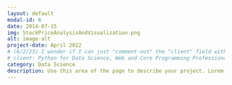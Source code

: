 ```yaml
---
layout: default
modal-id: 6
date: 2014-07-15
img: StockPriceAnalysisAndVisualization.png
alt: image-alt
project-date: April 2022
# (6/2/23) I wonder if I can just "comment-out" the "client" field without consequence (...?):
# client: Python for Data Science, Web and Core Programming Professional Concentration
category: Data Science
description: Use this area of the page to describe your project. Lorem ipsum dolor sit amet, consectetur adipisicing elit. Mollitia neque assumenda ipsam nihil, molestias magnam, recusandae quos quis inventore quisquam velit asperiores, vitae? Reprehenderit soluta, eos quod consequuntur itaque. Nam.
---
```

